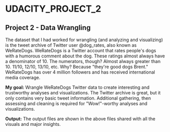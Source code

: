 # UDACITY_PROJECT_2

## Project 2 - Data Wrangling

The dataset that I had worked for wrangling (and analyzing and visualizing) is the tweet archive of Twitter user @dog_rates, also known as WeRateDogs. WeRateDogs is a Twitter account that rates people's dogs with a humorous comment about the dog.
These ratings almost always have a denominator of 10. The numerators, though? Almost always greater than 10. 11/10, 12/10, 13/10, etc. Why? Because "they're good dogs Brent." WeRateDogs has over 4 million followers and has received international media coverage.

**My goal:** 
Wrangle WeRateDogs Twitter data to create interesting and trustworthy analyses and visualizations. 
The Twitter archive is great, but it only contains very basic tweet information. Additional gathering, then assessing and cleaning is
required for "Wow!"-worthy analyses and visualizations.

**Output:** 
The output files are shown in the above files shared with all the visuals and major insights.
